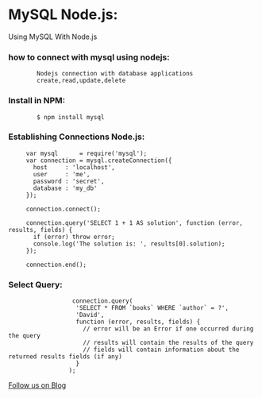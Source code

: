 # MySQL Node.js:

Using MySQL With Node.js


### how to connect with mysql using nodejs:


            Nodejs connection with database applications
            create,read,update,delete   

   
   ### Install in NPM:
   
      
            $ npm install mysql
            
  
  
  ### Establishing Connections Node.js:
  

         var mysql      = require('mysql');
         var connection = mysql.createConnection({
           host     : 'localhost',
           user     : 'me',
           password : 'secret',
           database : 'my_db'
         });

         connection.connect();

         connection.query('SELECT 1 + 1 AS solution', function (error, results, fields) {
           if (error) throw error;
           console.log('The solution is: ', results[0].solution);
         });

         connection.end();
         
 ### Select Query:

                      connection.query(
                       'SELECT * FROM `books` WHERE `author` = ?',
                       'David',
                       function (error, results, fields) {
                         // error will be an Error if one occurred during the query
                         // results will contain the results of the query
                         // fields will contain information about the returned results fields (if any)
                       }
                     );






    
<a href="http://starwalt.in/Blogs/index.html">Follow us on Blog</a>




